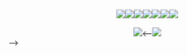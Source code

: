 <div align="center"><br><a href="https://www.gnu.org/software/bash/"><img src="https://img.shields.io/badge/GNU%20Bash-0D1117?style=flat-square&logo=GNU%20Bash&logoColor=hsl(0,0%,97%)&color=hsl(207,50%,7%)"></a><a href="https://www.python.org/"><img src="https://img.shields.io/badge/Python-0D1117?style=flat-square&logo=python&logoColor=hsl(16,100%,59%)&color=hsl(207,50%,7%)"></a><a href="https://www.javascript.com/"><img src="https://img.shields.io/badge/JavaScript-0D1117?style=flat-square&logo=javascript&logoColor=hsl(53,84%,65%)&color=hsl(207,50%,7%)"></a><a href="https://www.typescriptlang.org/"><img src="https://img.shields.io/badge/TypeScript-0D1117?style=flat-square&logo=typescript&logoColor=hsl(0,0%,97%)&color=hsl(207,50%,7%)"></a><a href="https://html.com/"><img src="https://img.shields.io/badge/HTML-0D1117?style=flat-square&logo=html5&logoColor=hsl(16,100%,59%)&color=hsl(207,50%,7%)"></a><a href="https://www.w3.org/Style/CSS/Overview.en.html"><img src="https://img.shields.io/badge/CSS-0D1117?style=flat-square&logo=css3&logoColor=hsl(264,34%,36%)&color=hsl(207,50%,7%)"></a><a href="https://nodejs.org/"><img src="https://img.shields.io/badge/Node.js-0D1117?style=flat-square&logo=node.js&logoColor=hsl(92,52%,43%)&color=hsl(207,50%,7%)"></a><section><br><a href="https://github.com/ktortolini/stu-side-project-01"><img src="https://github-readme-stats.vercel.app/api/pin/?username=ktortolini&repo=stu-side-project-01&show_owner=true&theme=codeSTACKr"></a><--<a href="https://github.com/ktortolini/persistent-notes"><img src="https://github-readme-stats.vercel.app/api/pin/?username=ktortolini&repo=persistent-notes&show_owner=true&theme=codeSTACKr"></a></section></div>-->
